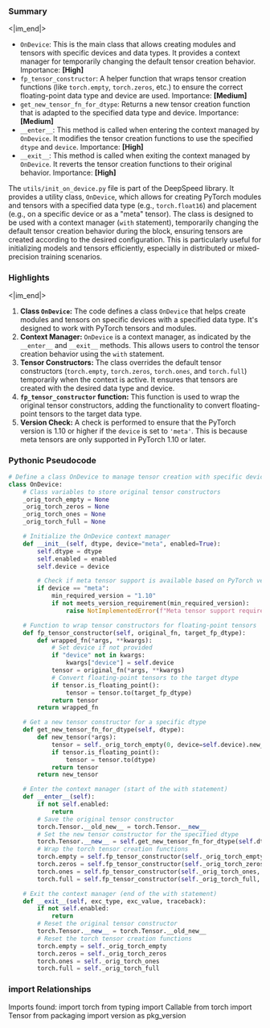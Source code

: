 

### Summary

<|im_end|>

* `OnDevice`: This is the main class that allows creating modules and tensors with specific devices and data types. It provides a context manager for temporarily changing the default tensor creation behavior. Importance: **[High]**
* `fp_tensor_constructor`: A helper function that wraps tensor creation functions (like `torch.empty`, `torch.zeros`, etc.) to ensure the correct floating-point data type and device are used. Importance: **[Medium]**
* `get_new_tensor_fn_for_dtype`: Returns a new tensor creation function that is adapted to the specified data type and device. Importance: **[Medium]**
* `__enter__`: This method is called when entering the context managed by `OnDevice`. It modifies the tensor creation functions to use the specified `dtype` and `device`. Importance: **[High]**
* `__exit__`: This method is called when exiting the context managed by `OnDevice`. It reverts the tensor creation functions to their original behavior. Importance: **[High]** 

The `utils/init_on_device.py` file is part of the DeepSpeed library. It provides a utility class, `OnDevice`, which allows for creating PyTorch modules and tensors with a specified data type (e.g., `torch.float16`) and placement (e.g., on a specific device or as a "meta" tensor). The class is designed to be used with a context manager (`with` statement), temporarily changing the default tensor creation behavior during the block, ensuring tensors are created according to the desired configuration. This is particularly useful for initializing models and tensors efficiently, especially in distributed or mixed-precision training scenarios.

### Highlights

<|im_end|>

1. **Class `OnDevice`:** The code defines a class `OnDevice` that helps create modules and tensors on specific devices with a specified data type. It's designed to work with PyTorch tensors and modules.
2. **Context Manager:** `OnDevice` is a context manager, as indicated by the `__enter__` and `__exit__` methods. This allows users to control the tensor creation behavior using the `with` statement.
3. **Tensor Constructors:** The class overrides the default tensor constructors (`torch.empty`, `torch.zeros`, `torch.ones`, and `torch.full`) temporarily when the context is active. It ensures that tensors are created with the desired data type and device.
4. **`fp_tensor_constructor` function:** This function is used to wrap the original tensor constructors, adding the functionality to convert floating-point tensors to the target data type.
5. **Version Check:** A check is performed to ensure that the PyTorch version is 1.10 or higher if the `device` is set to `'meta'`. This is because meta tensors are only supported in PyTorch 1.10 or later.

### Pythonic Pseudocode

```python
# Define a class OnDevice to manage tensor creation with specific devices and dtypes
class OnDevice:
    # Class variables to store original tensor constructors
    _orig_torch_empty = None
    _orig_torch_zeros = None
    _orig_torch_ones = None
    _orig_torch_full = None

    # Initialize the OnDevice context manager
    def __init__(self, dtype, device="meta", enabled=True):
        self.dtype = dtype
        self.enabled = enabled
        self.device = device

        # Check if meta tensor support is available based on PyTorch version
        if device == "meta":
            min_required_version = "1.10"
            if not meets_version_requirement(min_required_version):
                raise NotImplementedError(f"Meta tensor support requires torch {min_required_version}+")

    # Function to wrap tensor constructors for floating-point tensors
    def fp_tensor_constructor(self, original_fn, target_fp_dtype):
        def wrapped_fn(*args, **kwargs):
            # Set device if not provided
            if "device" not in kwargs:
                kwargs["device"] = self.device
            tensor = original_fn(*args, **kwargs)
            # Convert floating-point tensors to the target dtype
            if tensor.is_floating_point():
                tensor = tensor.to(target_fp_dtype)
            return tensor
        return wrapped_fn

    # Get a new tensor constructor for a specific dtype
    def get_new_tensor_fn_for_dtype(self, dtype):
        def new_tensor(*args):
            tensor = self._orig_torch_empty(0, device=self.device).new_empty(*args)
            if tensor.is_floating_point():
                tensor = tensor.to(dtype)
            return tensor
        return new_tensor

    # Enter the context manager (start of the with statement)
    def __enter__(self):
        if not self.enabled:
            return
        # Save the original tensor constructor
        torch.Tensor.__old_new__ = torch.Tensor.__new__
        # Set the new tensor constructor for the specified dtype
        torch.Tensor.__new__ = self.get_new_tensor_fn_for_dtype(self.dtype)
        # Wrap the torch tensor creation functions
        torch.empty = self.fp_tensor_constructor(self._orig_torch_empty, self.dtype)
        torch.zeros = self.fp_tensor_constructor(self._orig_torch_zeros, self.dtype)
        torch.ones = self.fp_tensor_constructor(self._orig_torch_ones, self.dtype)
        torch.full = self.fp_tensor_constructor(self._orig_torch_full, self.dtype)

    # Exit the context manager (end of the with statement)
    def __exit__(self, exc_type, exc_value, traceback):
        if not self.enabled:
            return
        # Reset the original tensor constructor
        torch.Tensor.__new__ = torch.Tensor.__old_new__
        # Reset the torch tensor creation functions
        torch.empty = self._orig_torch_empty
        torch.zeros = self._orig_torch_zeros
        torch.ones = self._orig_torch_ones
        torch.full = self._orig_torch_full
```


### import Relationships

Imports found:
import torch
from typing import Callable
from torch import Tensor
from packaging import version as pkg_version